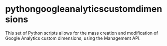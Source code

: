 # pythongoogleanalyticscustomdimensions
This set of Python scripts allows for the mass creation and modification of Google Analytics custom dimensions, using the Management API.
